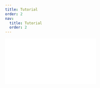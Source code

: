 ```yaml
---
title: Tutorial
order: 2
nav:
  title: Tutorial
  order: 2
---
```


<embed src="./knext/index.en-US.md"></embed>
